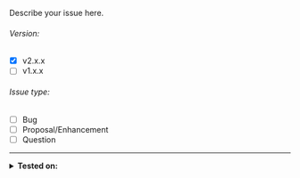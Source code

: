 Describe your issue here.

###### Version:
 - [x] v2.x.x
 - [ ] v1.x.x

###### Issue type:
 - [ ] Bug
 - [ ] Proposal/Enhancement
 - [ ] Question

------

<details> 
<summary> <b>Tested on: </b> </summary>
###### --- Desktop
   - [ ] Chrome
   - [ ] Chrome Canary
   - [ ] Chrome dev-channel
   - [ ] Firefox
   - [ ] Opera
   - [ ] Microsoft IE
   - [ ] Microsoft Edge

###### --- Android
   - [ ] Chrome
   - [ ] Firefox
   - [ ] Opera

###### --- IOS
   - [ ] Chrome
   - [ ] Firefox
   - [ ] Opera

</details> 
